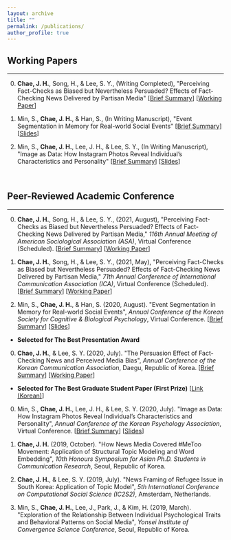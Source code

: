 ```yaml
---
layout: archive
title: ""
permalink: /publications/
author_profile: true
---
```

<!-- {% if author.googlescholar %}
  You can also find my articles on <u><a href="{{author.googlescholar}}">my Google Scholar profile</a>.</u>
{% endif %}

{% include base_path %}

{% for post in site.publications reversed %}
  {% include archive-single.html %}
{% endfor %} -->

## Working Papers
---
0. **Chae, J. H.**, Song, H., & Lee, S. Y., (Writing Completed), "Perceiving Fact-Checks as Biased but Nevertheless Persuaded? Effects of Fact-Checking News Delivered by Partisan Media" [[Brief Summary](/projects/project03_fact-checking-by-partisan-media)] [[Working Paper](https://www.dropbox.com/s/7yhz5rbv64pophu/manuscript.pdf?dl=0)]

0. Min, S., **Chae, J. H.**, & Han, S., (In Writing Manuscript), "Event Segmentation in Memory for Real-world Social Events" [[Brief Summary](/projects/project02_event-segmentation)] [[Slides](https://www.dropbox.com/s/gnlscp7gwiwe0hh/PPT_KSCBP2020.pdf?dl=0)]

0. Min, S., **Chae, J. H.**, Lee, J. H., & Lee, S. Y., (In Writing Manuscript), "Image as Data: How Instagram Photos Reveal Individual’s Characteristics and Personality" [[Brief Summary](/projects/project01_image-as-data)] [[Slides](https://www.dropbox.com/s/hxnzaffyn0y743h/PPT_KPA2020.pdf?dl=0)]

&nbsp;

## Peer-Reviewed Academic Conference
---
0. **Chae, J. H.**, Song, H., & Lee, S. Y., (2021, August), "Perceiving Fact-Checks as Biased but Nevertheless Persuaded? Effects of Fact-Checking News Delivered by Partisan Media," *116th Annual Meeting of American Sociological Association (ASA)*, Virtual Conference (Scheduled). [[Brief Summary](/projects/project03_fact-checking-by-partisan-media)] [[Working Paper](https://www.dropbox.com/s/7yhz5rbv64pophu/manuscript.pdf?dl=0)]

0. **Chae, J. H.**, Song, H., & Lee, S. Y., (2021, May), "Perceiving Fact-Checks as Biased but Nevertheless Persuaded? Effects of Fact-Checking News Delivered by Partisan Media," *71th Annual Conference of International Communication Association (ICA)*, Virtual Conference (Scheduled). [[Brief Summary](/projects/project03_fact-checking-by-partisan-media)] [[Working Paper](https://www.dropbox.com/s/7yhz5rbv64pophu/manuscript.pdf?dl=0)]

0. Min, S., **Chae, J. H.**, & Han, S. (2020, August). "Event Segmentation in Memory for Real-world Social Events", *Annual Conference of the Korean Society for Cognitive & Biological Psychology*, Virtual Conference. [[Brief Summary](/projects/project02_event-segmentation)] [[Slides](https://www.dropbox.com/s/gnlscp7gwiwe0hh/PPT_KSCBP2020.pdf?dl=0)]
  - **Selected for The Best Presentation Award**

0. **Chae, J. H.**, & Lee, S. Y. (2020, July). "The Persuasion Effect of Fact-Checking News and Perceived Media Bias", *Annual Conference of the Korean Communication Association*, Daegu, Republic of Korea. [[Brief Summary](/projects/project03_fact-checking-by-partisan-media)] [[Working Paper](https://www.dropbox.com/s/7yhz5rbv64pophu/manuscript.pdf?dl=0)]
  - **Selected for The Best Graduate Student Paper (First Prize)** [[Link (Korean)](https://comm.or.kr/news/notice1/1000012302)]

0. Min, S., **Chae, J. H.**, Lee, J. H., & Lee, S. Y. (2020, July). "Image as Data: How Instagram Photos Reveal Individual’s Characteristics and Personality", *Annual Conference of the Korean Psychology Association*, Virtual Conference. [[Brief Summary](/projects/project01_image-as-data)] [[Slides](https://www.dropbox.com/s/hxnzaffyn0y743h/PPT_KPA2020.pdf?dl=0)]

0. **Chae, J. H.** (2019, October). "How News Media Covered #MeToo Movement: Application of Structural Topic Modeling and Word Embedding", *10th Honours Symposium for Asian Ph.D. Students in Communication Research*, Seoul, Republic of Korea.

0. **Chae, J. H.**, & Lee, S. Y. (2019, July). "News Framing of Refugee Issue in South Korea: Application of Topic Model", *5th International Conference on Computational Social Science (IC2S2)*, Amsterdam, Netherlands.

0. Min, S., **Chae, J. H.**, Lee, J., Park, J., & Kim, H. (2019, March). "Exploration of the Relationship Between Individual Psychological Traits and Behavioral Patterns on Social Media", *Yonsei Institute of Convergence Science Conference*, Seoul, Republic of Korea.

